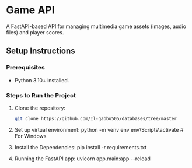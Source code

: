 # Game API

A FastAPI-based API for managing multimedia game assets (images, audio files) and player scores.

## Setup Instructions

### Prerequisites

- Python 3.10+ installed.

### Steps to Run the Project

1. Clone the repository:

   ```bash
   git clone https://github.com/Il-gabbu505/databases/tree/master

   ```

2. Set up virtual environment:
   python -m venv env
   env\Scripts\activate # For Windows

3. Install the Dependencies:
   pip install -r requirements.txt

4. Running the FastAPI app:
   uvicorn app.main:app --reload
